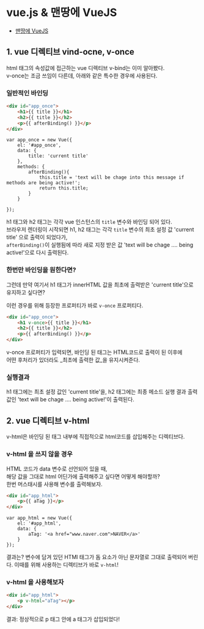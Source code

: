 # vue.js & 맨땅에 VueJS

* [맨땅에 VueJS](https://medium.com/@hozacho/)

## 1. vue 디렉티브 vind-ocne, v-once
html 태그의 속성값에 접근하는 vue 디렉티브 v-bind는 이미 알아봤다.  
v-once는 조금 쓰임이 다른데, 아래와 같은 특수한 경우에 사용된다.

### 일반적인 바인딩
```html
<div id="app_once">
	<h1>{{ title }}</h1>
	<h2>{{ title }}</h2>
	<p>{{ afterBinding() }}</p>
</div>
```
   
```javscript
var app_once = new Vue({ 
	el: '#app_once',
	data: {
		title: 'current title'
	},
	methods: {
		afterBinding(){
			this.title = 'text will be chage into this message if methods are being active!';
			return this.title;
		}
	}

});
```
   
h1 태그와 h2 태그는 각각 vue 인스턴스의 `title` 변수와 바인딩 되어 있다.  
브라우저 렌더링이 시작되면 h1, h2 태그는 각각 `title` 변수의 최초 설정 값 'current title' 으로 출력이 되었다가,  
`afterBinding()`이 실행됨에 따라 새로 지정 받은 값 'text will be chage .... being active!'으로 다시 출력된다.  

### 한번만 바인딩을 원한다면?
그런데 만약 여기서 h1 태그가 innerHTML 값을 최초에 출력받은 'current title'으로 유지하고 싶다면?
  
이런 경우를 위해 등장한 프로퍼티가 바로 `v-once` 프로퍼티다.  

```html
<div id="app_once">
	<h1 v-once>{{ title }}</h1>
	<h2>{{ title }}</h2>
	<p>{{ afterBinding() }}</p>
</div>
```

v-once 프로퍼티가 입력되면, 바인딩 된 태그는 HTML코드로 출력이 된 이후에  
어떤 후처리가 있더라도 _최초에 출력한 값_을 유지시켜준다.  

### 실행결과
h1 태그에는 최초 설정 값인 'current title'을,
h2 태그에는 최종 메소드 실행 결과 출력 값인 'text will be chage .... being active!'이 출력된다.

   
## 2. vue 디렉티브 v-html
v-html은 바인딩 된 태그 내부에 직접적으로 html코드를 삽입해주는 디렉티브다.

### v-html 을 쓰지 않을 경우
HTML 코드가 data 변수로 선언되어 있을 때,  
해당 값을 그대로 html 어딘가에 출력해주고 싶다면 어떻게 해야할까?  
한번 머스태시를 사용해 변수를 출력해보자.  

```html
<div id="app_html">
	<p>{{ aTag }}</p>
</div>
```
```javscript
var app_html = new Vue({ 
	el: '#app_html',
	data: {
		aTag: '<a href="www.naver.com">NAVER</a>'
	}
});
```

결과는? 변수에 담겨 있던 HTMl 태그가 돔 요소가 아닌 문자열로 그대로 출력되어 버린다.
이때를 위해 사용하는 디렉티브가 바로 `v-html`!

### v-html 을 사용해보자
```html
<div id="app_html">
	<p v-html="aTag"></p>
</div>
```
결과: 정상적으로 p 태그 안에 a 태그가 삽입되었다!

